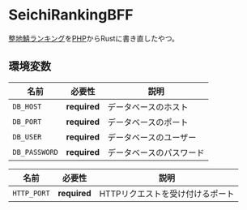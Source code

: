 # SeichiRankingBFF

[整地鯖ランキング](https://ranking-gigantic.seichi.click/)を[PHP](https://github.com/GiganticMinecraft/SeichiRanking)からRustに書き直したやつ。

## 環境変数

| 名前            | 必要性          | 説明           |
|---------------|--------------|--------------|
| `DB_HOST`     | **required** | データベースのホスト   |
| `DB_PORT`     | **required** | データベースのポート   |
| `DB_USER`     | **required** | データベースのユーザー  |
| `DB_PASSWORD` | **required** | データベースのパスワード |

| 名前          | 必要性          | 説明                 |
|-------------|--------------|--------------------|
| `HTTP_PORT` | **required** | HTTPリクエストを受け付けるポート |

